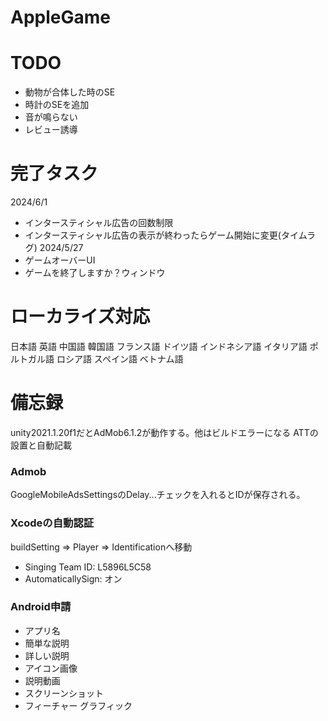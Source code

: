 # AppleGame


# TODO
- 動物が合体した時のSE
- 時計のSEを追加
- 音が鳴らない
- レビュー誘導

# 完了タスク
2024/6/1
- インタースティシャル広告の回数制限
- インタースティシャル広告の表示が終わったらゲーム開始に変更(タイムラグ)
2024/5/27
- ゲームオーバーUI
- ゲームを終了しますか？ウィンドウ

# ローカライズ対応
日本語
英語
中国語
韓国語
フランス語
ドイツ語
インドネシア語
イタリア語
ポルトガル語
ロシア語
スペイン語
ベトナム語

# 備忘録
unity2021.1.20f1だとAdMob6.1.2が動作する。他はビルドエラーになる
ATTの設置と自動記載
### Admob
GoogleMobileAdsSettingsのDelay...チェックを入れるとIDが保存される。

### Xcodeの自動認証
buildSetting => Player => Identificationへ移動
- Singing Team ID: L5896L5C58
- AutomaticallySign: オン

### Android申請
- アプリ名
- 簡単な説明
- 詳しい説明
- アイコン画像
- 説明動画
- スクリーンショット
- フィーチャー グラフィック

